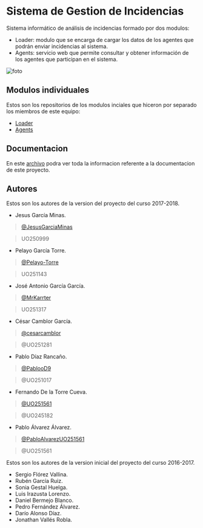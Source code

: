 # Sistema de Gestion de Incidencias #

Sistema informático de análisis de incidencias formado por dos modulos:

- Loader: modulo que se encarga de cargar los datos de los agentes que podrán enviar incidencias al sistema.
- Agents: servicio web que permite consultar y obtener información de los agentes que participan en el sistema.

![foto](https://user-images.githubusercontent.com/35923796/36105672-87c339da-1015-11e8-8da8-fea19e86ff75.jpg)

## Modulos individuales ##

Estos son los repositorios de los modulos inciales que hiceron por separado los miembros de este equipo:
- [Loader](https://github.com/Arquisoft/Loader_e2a)
- [Agents](https://github.com/Arquisoft/Agents_e2a)

## Documentacion ##

En este [archivo](https://unioviedo-my.sharepoint.com/:w:/g/personal/uo251317_uniovi_es/ETHUdS_GyjNHiUy6GJEVLPoB6QVrTnqh-6XOqBtsLwIL5w?e=cE5Ztd) podra ver toda la informacion referente a la documentacion de este proyecto.


## Autores ##

Estos son los autores de la version del proyecto del curso 2017-2018.

+ Jesus García Minas.
> [@JesusGarciaMinas](https://github.com/JesusGarciaMinas)

> UO250999

+ Pelayo García Torre.
> [@Pelayo-Torre](https://github.com/Pelayo-Torre)

> UO251143

+ José Antonio García García.
> [@MrKarrter](https://github.com/MrKarrter)

> UO251317

+ César Camblor García.
> [@cesarcamblor](https://github.com/cesarcamblor)

> @UO251281

+ Pablo Díaz Rancaño.
> [@PablooD9](https://github.com/PablooD9)

> @UO251017

+ Fernando De la Torre Cueva.
> [@UO251561](https://github.com/ferpobe)

> @UO245182

+ Pablo Álvarez Álvarez.
> [@PabloAlvarezUO251561](https://github.com/PabloAlvarezUO251561)

> @UO251561

Estos son los autores de la version inicial del proyecto del curso 2016-2017.

+ Sergio Flórez Vallina.
+ Rubén García Ruiz. 
+ Sonia Gestal Huelga.
+ Luis Irazusta Lorenzo.
+ Daniel Bermejo Blanco.
+ Pedro Fernández Álvarez.
+ Darío Alonso Díaz.
+ Jonathan Vallés Robla.
